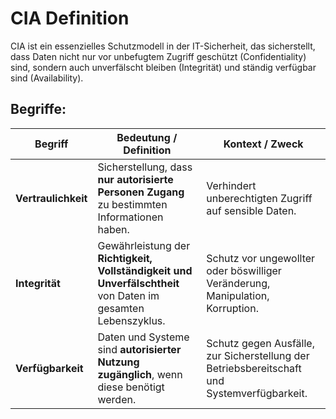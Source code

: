 # CIA Definition

CIA ist ein essenzielles Schutzmodell in der IT-Sicherheit, das sicherstellt, dass Daten nicht nur vor unbefugtem Zugriff geschützt (Confidentiality) sind, sondern auch unverfälscht bleiben (Integrität) und ständig verfügbar sind (Availability).

## Begriffe:

| Begriff             | Bedeutung / Definition                                                                                                                                                                              | Kontext / Zweck                                                                                                                                             |
| ------------------- | --------------------------------------------------------------------------------------------------------------------------------------------------------------------------------------------------- | ----------------------------------------------------------------------------------------------------------------------------------------------------------- |
| **Vertraulichkeit** | Sicherstellung, dass **nur autorisierte Personen Zugang** zu bestimmten Informationen haben.                                                                                                        | Verhindert unberechtigten Zugriff auf sensible Daten.                                                                     |
| **Integrität**      | Gewährleistung der **Richtigkeit, Vollständigkeit und Unverfälschtheit** von Daten im gesamten Lebenszyklus.                                                                                        | Schutz vor ungewollter oder böswilliger Veränderung, Manipulation, Korruption.                 |
| **Verfügbarkeit**   | Daten und Systeme sind **autorisierter Nutzung zugänglich**, wenn diese benötigt werden.                                                                                                            | Schutz gegen Ausfälle, zur Sicherstellung der Betriebsbereitschaft und Systemverfügbarkeit.                               |
